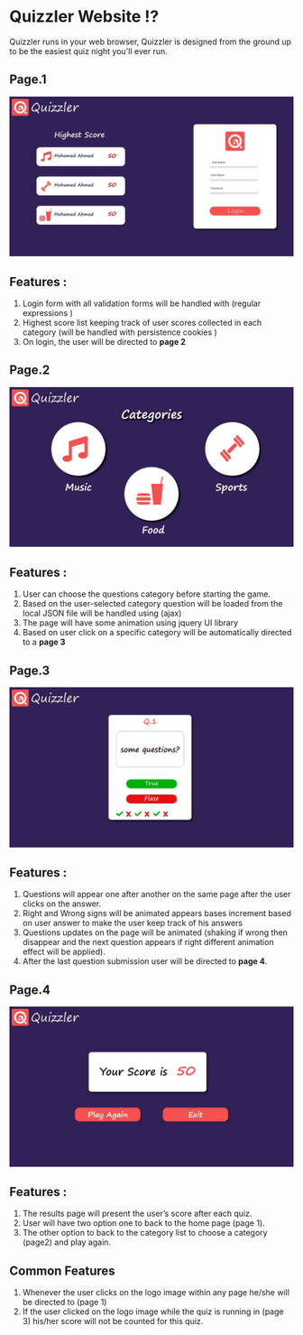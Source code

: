 # Quizzler  Website :interrobang:

Quizzler runs in your web browser, Quizzler is designed from the ground up to be the easiest quiz night you'll ever run.

## Page.1 
![alt text](XD_Screens/page1.jpeg "Logo Title Text 1")
## Features : 
1. Login form with all validation forms  will be handled with (regular expressions )
2. Highest score list keeping track of user scores collected in each category (will be handled with persistence cookies )
 3. On login, the user will be directed to __page 2__


## Page.2 
![alt text](XD_Screens/page4.jpeg "Logo Title Text 1")
## Features : 
1. User can choose the questions category before starting the game. 
2. Based on the user-selected category question will be loaded from the local JSON file will be handled using (ajax)
3. The page will have some animation using jquery UI library 
4. Based on user click on a specific category will be automatically directed to a __page 3__


## Page.3 
![alt text](XD_Screens/page2.jpeg "Logo Title Text 1")
## Features : 
1. Questions will appear one after another on the same page after the user clicks on the answer.
2. Right and Wrong signs will be animated appears bases increment based on user answer to make the user keep track of his answers 
3. Questions updates on the page will be animated (shaking if wrong then disappear and the next question appears if right different animation effect will be applied).
4. After the last question submission user will be directed to __page 4__.

## Page.4 
![alt text](XD_Screens/page3.jpeg "Logo Title Text 1")
## Features : 
1. The results page will present the user’s score after each quiz. 
2. User will have two option one to back to the home page (page 1).
3. The other option to back to the category list to choose a category (page2) and play again.

## Common Features
 1. Whenever the user clicks on the logo image within any page he/she will be directed to (page 1)
2. If the user clicked on the logo image while the quiz is running in (page 3) his/her score will not be counted for this quiz.